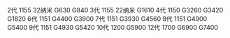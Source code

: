 2代 1155 32纳米 G630 G840
3代 1155 22纳米 G1610
4代 1150 G3260 G3420 G1820
6代 1151 G4400 G3900
7代 1151 G3930 G4560
8代 1151 G4900 G5400
9代 1151 G4930 G5420
10代 1200 G5900
12代 1700 G6900 G7400